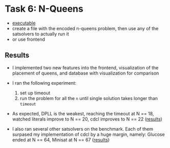 # Task 6: N-Queens
- [executable](../satsolver/task6.py)
- create a file with the encoded n-queens problem, then use any of the satsolvers to actually run it
- or use frontend

## Results
- I implemented two new features into the frontend, visualization of the placement of queens, and database with visualization for comparison
- I ran the following experiment:

  1. set up timeout
  2. run the problem for all the `n` until single solution takes longer than `timeout`

- As expected, DPLL is the weakest, reaching the timeout at N == 18, watched literals improve to N == 20, cdcl improves to N == 22 ([results](../results/nqueens.my_impl.png))
- I also ran several other satsolvers on the benchmark. Each of them surpased my implementation of cdcl by a huge margin, namely: Glucose ended at N == 64, Minisat at N == 67 ([results](../results/nqueens.others.png))
